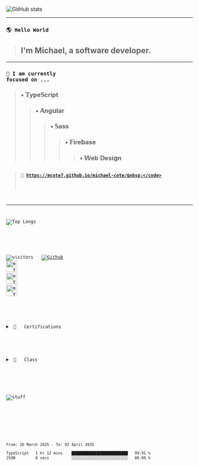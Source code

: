 ![GitHub stats](https://github-readme-stats.vercel.app/api?username=mcote7&show_icons=true&theme=react)

<hr>

### <code>🌎 Hello World&nbsp;</code>
> ## I'm Michael, a software developer.
---
### <code>🎯 I am currently focused on&nbsp;...&nbsp;</code>
> ### &bull;&nbsp;&Topf;ype&Sopf;cript<br>
>> ### &bull;&nbsp;&Aopf;ng&uopf;lar<br>
>>> ### &bull;&nbsp;&Sopf;ass<br>
>>>> ### &bull;&nbsp;&Fopf;ire&bopf;ase<br>
>>>>> ### &bull;&nbsp;&Wopf;eb &Dopf;esi&gopf;n<br>
##
> #### <code>🚀&nbsp;https://mcote7.github.io/michael-cote/&nbsp;</code>
---

![Top Langs](https://github-readme-stats.vercel.app/api/top-langs/?username=mcote7&layout=compact&theme=react)

<br>

![visitors](https://visitor-badge.laobi.icu/badge?page_id=mcote7.mcote7)&nbsp;&nbsp;
[![Github](https://img.shields.io/github/followers/mcote7?label=Follow&style=social)](https://github.com/mcote7)&nbsp;&nbsp;
<img src="ai-orb-transparent.gif" alt="my" width="30"/>&nbsp;
<img src="ai-orb-transparent.gif" alt="my" width="30"/>&nbsp;
<img src="ai-orb-transparent.gif" alt="my" width="30"/>&nbsp;

#

<details>
<summary>&nbsp;📜&nbsp;&nbsp;&nbsp;Certifications</summary>
<br>

```json
{
  "course": NgRx_Store_&_Effects,
  "institution": "Ultimate Courses",
  "date": "August 2021",
  "id": 15
},
{
  "course": RxJS_masterclass,
  "institution": "Ultimate Courses",
  "date": "July 2021",
  "id": 14
},
{
  "course": JS_advanced,
  "institution": "Udemy",
  "date": "July 2021",
  "id": 13
},
{
  "course": Ultimate_Angular,
  "institution": "Ultimate Courses",
  "date": "July 2021",
  "id": 12
},
{
  "course": UX_UI_design,
  "institution": "Udemy",
  "date": "July 2021",
  "id": 11
},
{
  "course": RxJS_basics,
  "institution": "Ultimate Courses",
  "date": "June 2021",
  "id": 10
},
{
  "course": TypeScript_master_class,
  "institution": "Ultimate Courses",
  "date": "June 2021",
  "id": 9
},
{
  "course": TypeScript_basics,
  "institution": "Ultimate Courses",
  "date": "May 2021",
  "id": 8
},
{
  "course": Design_thinking,
  "institution": "Udemy",
  "date": "May 2021",
  "id": 7
},
{
  "course": SASS_workflow,
  "institution": "Udemy",
  "date": "May 2021",
  "id": 6
},
{
  "course": Angular_4+,
  "institution": "Code with Mosh",
  "date": "April 2021",
  "id": 5
},
{
  "course": JavaScript_es6,
  "institution": "Udemy",
  "date": "March 2021",
  "id": 4
},
{
  "course": Redux_architecture,
  "institution": "Code with Mosh",
  "date": "July 2021",
  "id": 3
},
{
  "course": React_library,
  "institution": "Code with Mosh",
  "date": "June 2020",
  "id": 2
},
{
  "certification": Full-stack_web_development,
  "institution": "Coding Dojo",
  "date": "June 2020",
  "id": 1
}
```

</details>

#

<details>
<summary>&nbsp;🍕&nbsp;&nbsp;&nbsp;Class</summary>
<br>

```typescript
  
interface SizesInterface {
  availableSizes: string[];
}
abstract class Sizes implements SizesInterface {
  constructor(protected sizes: string[]) {}
  set availableSizes(sizes: string[]) {
    this.sizes = sizes;
  }
  get availableSizes() {
    return this.sizes
  }
} 
interface PizzaInterface extends SizesInterface {
  readonly name: string;
  toppings: string[];
  updateSizes(sizes: string[]): void;
  addTopping(topping: string): void;
}
export class Pizza extends Sizes implements PizzaInterface {
  public name: string;
  toppings: string[] = [];
  constructor(readonly name: string, sizes: string[]){
    super(sizes);  
  }
  public updateSizes(sizes: string[]) {
    this.sizes = sizes;
  }
  public addTopping(topping: string) {
    this.toppings.push(topping);
  }
}  
const pizza = new Pizza('pepperoni', ['small','x-large']);
pizza.addTopping('pepperoni');
pizza.updateSizes(['large']); 
class Coupon {
  static allowed = ['pepperoni','large'];
  static create(percentage: number) {
    return `PIZZA_COUPON_${percentage}%_OFF`;
  }
}
Coupon.create(25);

```

</details>

#

![stuff](https://github-profile-trophy.vercel.app/?username=mcote7&theme=darkhub&margin-w=10&column=7)

#

<!--START_SECTION:waka-->

```txt
From: 26 March 2025 - To: 02 April 2025

TypeScript   1 hr 12 mins    █████████████████████████   99.91 %
JSON         0 secs          ░░░░░░░░░░░░░░░░░░░░░░░░░   00.09 %
```

<!--END_SECTION:waka-->
